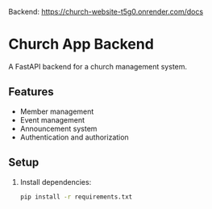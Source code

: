Backend: https://church-website-t5g0.onrender.com/docs
# Church App Backend

A FastAPI backend for a church management system.

## Features

- Member management
- Event management
- Announcement system
- Authentication and authorization

## Setup

1. Install dependencies:
   ```bash
   pip install -r requirements.txt

